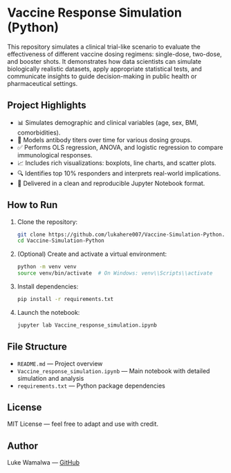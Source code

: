 # Vaccine Response Simulation (Python)

This repository simulates a clinical trial-like scenario to evaluate the effectiveness of different vaccine dosing regimens: single-dose, two-dose, and booster shots. It demonstrates how data scientists can simulate biologically realistic datasets, apply appropriate statistical tests, and communicate insights to guide decision-making in public health or pharmaceutical settings.

## Project Highlights

- 📊 Simulates demographic and clinical variables (age, sex, BMI, comorbidities).
- 🧪 Models antibody titers over time for various dosing groups.
- ✅ Performs OLS regression, ANOVA, and logistic regression to compare immunological responses.
- 📈 Includes rich visualizations: boxplots, line charts, and scatter plots.
- 🔍 Identifies top 10% responders and interprets real-world implications.
- 📁 Delivered in a clean and reproducible Jupyter Notebook format.

## How to Run

1. Clone the repository:
   ```bash
   git clone https://github.com/lukahere007/Vaccine-Simulation-Python.git
   cd Vaccine-Simulation-Python
   ```

2. (Optional) Create and activate a virtual environment:
   ```bash
   python -m venv venv
   source venv/bin/activate  # On Windows: venv\\Scripts\\activate
   ```

3. Install dependencies:
   ```bash
   pip install -r requirements.txt
   ```

4. Launch the notebook:
   ```bash
   jupyter lab Vaccine_response_simulation.ipynb
   ```

## File Structure
- `README.md` — Project overview
- `Vaccine_response_simulation.ipynb` — Main notebook with detailed simulation and analysis  
- `requirements.txt` — Python package dependencies  


## License

MIT License — feel free to adapt and use with credit.

## Author

Luke Wamalwa — [GitHub](https://github.com/lukahere007)





